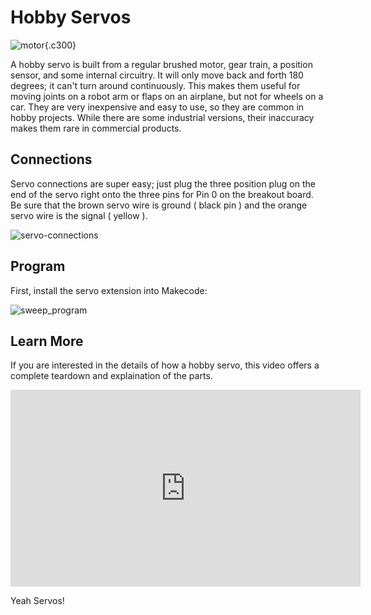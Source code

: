 # Hobby Servos

![motor](https://images.jointheleague.org/motors/hobby_servo.png){.c300}

A hobby servo is built from a regular brushed motor,  gear train, a position
sensor, and some internal circuitry. It will only move back and forth 180
degrees; it can't turn around continuously. This makes them useful for moving
joints on a robot arm or flaps on an airplane, but not for wheels on a car.
They are very inexpensive and easy to use, so they are common in hobby
projects. While there are some industrial versions, their inaccuracy makes them
rare in commercial products. 

## Connections

Servo connections are super easy; just plug the three position plug on the end
of the servo right onto the three pins for Pin 0 on the breakout board. Be sure
that the brown servo wire is ground ( black pin ) and the orange servo wire is
the signal ( yellow ). 

![servo-connections](/images/servo-connections.png)

## Program

First, install the servo extension into Makecode:

![sweep_program](/images/servo-sweep.png)


## Learn More

If you are interested in the details of how a hobby servo, this video offers a
complete teardown and explaination of the parts. 

<iframe width="560" height="315" src="https://www.youtube.com/embed/xB_4KB72res?si=U_3K69sjkFg1TIGI" title="YouTube video player" frameborder="0" allow="accelerometer; autoplay; clipboard-write; encrypted-media; gyroscope; picture-in-picture; web-share" referrerpolicy="strict-origin-when-cross-origin" allowfullscreen></iframe>



Yeah Servos!
